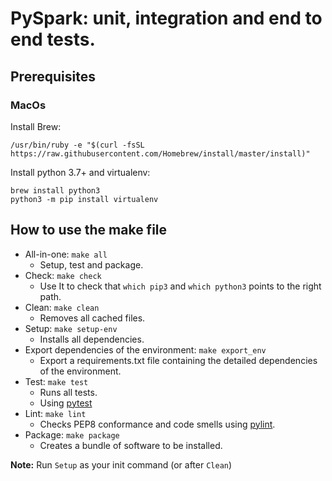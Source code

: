 
PySpark: unit, integration and end to end tests.
=========================

## Prerequisites

### MacOs

Install Brew:
```
/usr/bin/ruby -e "$(curl -fsSL https://raw.githubusercontent.com/Homebrew/install/master/install)"
```

Install python 3.7+ and virtualenv:

```.env
brew install python3
python3 -m pip install virtualenv
```

## How to use the make file
* All-in-one: ```make all```
  * Setup, test and package.
* Check: ```make check```
  * Use It to check that `which pip3` and `which python3` points to the right path.
* Clean: ```make clean```
  * Removes all cached files.
* Setup: ```make setup-env```
  * Installs all dependencies.
* Export dependencies of the environment: ```make export_env```
  * Export a requirements.txt file containing the detailed dependencies of the environment.
* Test: ```make test```
  * Runs all tests.
  * Using [pytest](https://pypi.org/project/pytest/)
* Lint: ```make lint```
  * Checks PEP8 conformance and code smells using [pylint](https://www.pylint.org/).
* Package: ```make package```
  * Creates a bundle of software to be installed.

**Note:** Run `Setup` as your init command (or after `Clean`)
